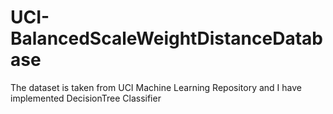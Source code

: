 # UCI-BalancedScaleWeightDistanceDatabase
The dataset is taken from UCI Machine Learning Repository and I have implemented DecisionTree Classifier 
